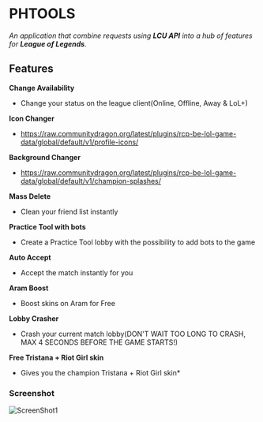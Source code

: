 # PHTOOLS
*An application that combine requests using **LCU API** into a hub of features for **League of Legends**.*

## Features
**Change Availability**
- Change your status on the league client(Online, Offline, Away & LoL+)

**Icon Changer**
- https://raw.communitydragon.org/latest/plugins/rcp-be-lol-game-data/global/default/v1/profile-icons/     

**Background Changer**
- https://raw.communitydragon.org/latest/plugins/rcp-be-lol-game-data/global/default/v1/champion-splashes/

**Mass Delete**
- Clean your friend list instantly
        
**Practice Tool with bots**
- Create a Practice Tool lobby with the possibility to add bots to the game

**Auto Accept**
- Accept the match instantly for you

**Aram Boost**
- Boost skins on Aram for Free

**Lobby Crasher**
- Crash your current match lobby(DON'T WAIT TOO LONG TO CRASH, MAX 4 SECONDS BEFORE THE GAME STARTS!)

**Free Tristana + Riot Girl skin**
- Gives you the champion Tristana + Riot Girl skin*

### Screenshot
![ScreenShot1](https://i.imgur.com/tHEzxiz.png)
